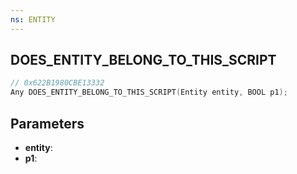 ```yaml
---
ns: ENTITY
---
```

## DOES_ENTITY_BELONG_TO_THIS_SCRIPT

```c
// 0x622B1980CBE13332
Any DOES_ENTITY_BELONG_TO_THIS_SCRIPT(Entity entity, BOOL p1);
```

## Parameters
* **entity**:
* **p1**:
